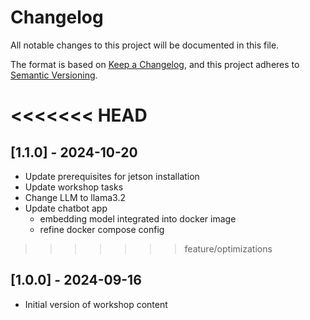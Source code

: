 # Changelog

All notable changes to this project will be documented in this file.

The format is based on [Keep a Changelog](https://keepachangelog.com/en/1.0.0/),
and this project adheres to [Semantic Versioning](https://semver.org/spec/v2.0.0.html).

<<<<<<< HEAD
=======
## [1.1.0] - 2024-10-20

- Update prerequisites for jetson installation
- Update workshop tasks
- Change LLM to llama3.2
- Update chatbot app
    - embedding model integrated into docker image
    - refine docker compose config


>>>>>>> feature/optimizations
## [1.0.0] - 2024-09-16

- Initial version of workshop content